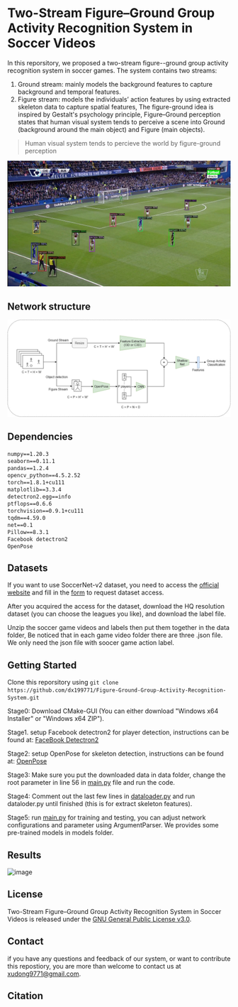 # Two-Stream Figure–Ground Group Activity Recognition System in Soccer Videos
In this reporsitory, we proposed a two-stream figure--ground group activity recognition system in soccer games. The system contains two streams:
1) Ground stream: mainly models the background features to capture background and temporal features.
2) Figure stream: models the individuals’ action features by using extracted skeleton data to capture spatial features,
The figure-ground idea is inspired by Gestalt's psychology principle, Figure–Ground perception states that human visual system tends to perceive a scene into Ground (background around the main object) and Figure (main objects). 

> Human visual system tends to percieve the world by figure-ground perception


![](/assets/ss.jpg)


## Network structure
![](/assets/draft.jpg)

## Dependencies
```
numpy==1.20.3
seaborn==0.11.1
pandas==1.2.4
opencv_python==4.5.2.52
torch==1.8.1+cu111
matplotlib==3.3.4
detectron2.egg==info
ptflops==0.6.6
torchvision==0.9.1+cu111
tqdm==4.59.0
net==0.1
Pillow==8.3.1
Facebook detectron2
OpenPose
```

## Datasets
If you want to use SoccerNet-v2 dataset, you need to access the [official website](https://soccer-net.org/) and fill in the [form](https://docs.google.com/forms/d/e/1FAIpQLSfYFqjZNm4IgwGnyJXDPk2Ko_lZcbVtYX73w5lf6din5nxfmA/viewform) to request dataset access.

After you acquired the access for the dataset, download the HQ resolution dataset (you can choose the leagues you like), and download the label file.

Unzip the soccer game videos and labels then put them together in the data folder, Be noticed that in each game video folder there are three .json file. We only need the json file with soocer game action label.

## Getting Started
Clone this reporsitory using
`git clone https://github.com/dx199771/Figure-Ground-Group-Activity-Recognition-System.git`

Stage0: Download CMake-GUI (You can either download "Windows x64 Installer" or "Windows x64 ZIP").

Stage1. setup Facebook detectron2 for player detection, instructions can be found at: [FaceBook Detectron2](https://github.com/facebookresearch/detectron2)

Stage2: setup OpenPose for skeleton detection, instructions can be found at: [OpenPose](https://github.com/CMU-Perceptual-Computing-Lab/openpose)

Stage3: Make sure you put the downloaded data in data folder, change the root parameter in line 56 in [main.py](main.py) file and run the code.

Stage4: Comment out the last few lines in [dataloader.py](/utils/dataloader.py) and run dataloder.py until finished (this is for extract skeleton features).

Stage5: run [main.py](main.py) for training and testing, you can adjust network configurations and parameter using ArgumentParser.
We provides some pre-trained models in models folder.

## Results
![image](https://user-images.githubusercontent.com/33721483/129976154-15174f5b-ff2f-450a-aa30-ce5b66274851.png)
## License
Two-Stream Figure–Ground Group Activity Recognition System in Soccer Videos is released under the [GNU General Public License v3.0](LICENSE).

## Contact
if you have any questions and feedback of our system, or want to contribute this repostiory, you are more than welcome to contact us at xudong9771@gmail.com.
## Citation
```

```
